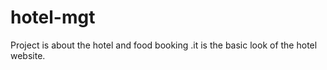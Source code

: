 # hotel-mgt
Project is about the hotel and food booking .it is the basic look of the hotel website.
